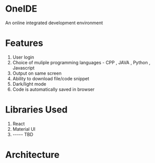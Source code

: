 # OneIDE
An online integrated development environment

# Features
1. User login
2. Choice of muliple programming languages - CPP , JAVA , Python , Javascript
3. Output on same screen
4. Ability to download file/code snippet
5. Dark/light mode
6. Code is automatically saved in browser
   
# Libraries Used

1. React
2. Material UI
3. ----- TBD

# Architecture
